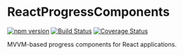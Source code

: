 # ReactProgressComponents

[![npm version](https://badge.fury.io/js/reactprogresscomponents.svg)](https://badge.fury.io/js/reactprogresscomponents)
[![Build Status](https://travis-ci.org/protoman92/ReactProgressComponents.svg?branch=master)](https://travis-ci.org/protoman92/ReactProgressComponents)
[![Coverage Status](https://coveralls.io/repos/github/protoman92/ReactProgressComponents/badge.svg?branch=master)](https://coveralls.io/github/protoman92/ReactProgressComponents?branch=master)

MVVM-based progress components for React applications.
